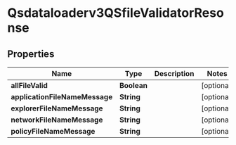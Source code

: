 

# Qsdataloaderv3QSfileValidatorResonse


## Properties

| Name | Type | Description | Notes |
|------------ | ------------- | ------------- | -------------|
|**allFileValid** | **Boolean** |  |  [optional] |
|**applicationFileNameMessage** | **String** |  |  [optional] |
|**explorerFileNameMessage** | **String** |  |  [optional] |
|**networkFileNameMessage** | **String** |  |  [optional] |
|**policyFileNameMessage** | **String** |  |  [optional] |



